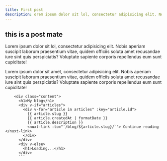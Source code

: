 ```yaml
---
title: First post
description: orem ipsum dolor sit lol, consectetur adipisicing elit. Nobis aperiam suscipit laborum praesentium vitae, quidem officiis soluta amet recusandae iure sint quis perspiciatis? Voluptate sapiente corporis repellendus eum sunt cupiditate!
---
```


## this is a post mate

<p>Lorem ipsum dolor sit lol, consectetur adipisicing elit. Nobis aperiam suscipit laborum praesentium vitae, quidem officiis soluta amet recusandae iure sint quis perspiciatis? Voluptate sapiente corporis repellendus eum sunt cupiditate! </p>

Lorem ipsum dolor sit amet, consectetur adipisicing elit. Nobis aperiam suscipit laborum praesentium vitae, quidem officiis soluta amet recusandae iure sint quis perspiciatis? Voluptate sapiente corporis repellendus eum sunt cupiditate!

````
    <div class="content">
      <h1>My blog</h1>
      <div v-if="articles">
        <div v-for="article in articles" :key="article.id">
          {{ article.slug }}
          {{ article.createdAt | formatDate }}
          {{ article.description }}
          <nuxt-link :to="`/blog/${article.slug}/`"> Continue reading </nuxt-link>
        </div>
      </div>
      <div v-else>
        <h1>Loading...</h1>
      </div>
      ```
````
